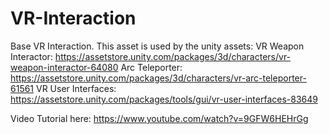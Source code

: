 # VR-Interaction
Base VR Interaction.
This asset is used by the unity assets:
VR Weapon Interactor: https://assetstore.unity.com/packages/3d/characters/vr-weapon-interactor-64080
Arc Teleporter: https://assetstore.unity.com/packages/3d/characters/vr-arc-teleporter-61561
VR User Interfaces: https://assetstore.unity.com/packages/tools/gui/vr-user-interfaces-83649

Video Tutorial here: https://www.youtube.com/watch?v=9GFW6HEHrGg
